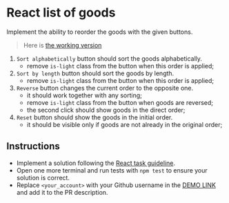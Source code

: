 # React list of goods

Implement the ability to reorder the goods with the given buttons.

> Here is [the working version](https://mate-academy.github.io/react_list-of-goods/)

1. `Sort alphabetically` button should sort the goods alphabetically.
    - remove `is-light` class from the button when this order is applied;
1. `Sort by length` button should sort the goods by length.
    - remove `is-light` class from the button when this order is applied;
1. `Reverse` button changes the current order to the opposite one.
    - it should work together with any sorting;
    - remove `is-light` class from the button when goods are reversed;
    - the second click should show goods in the direct order;
1. `Reset` button should show the goods in the initial order.
    - it should be visible only if goods are not already in the original order;

## Instructions

- Implement a solution following the [React task guideline](https://github.com/mate-academy/react_task-guideline#react-tasks-guideline).
- Open one more terminal and run tests with `npm test` to ensure your solution is correct.
- Replace `<your_account>` with your Github username in the [DEMO LINK](luka4ok.github.io/react_list-of-goods-js/) and add it to the PR description.
